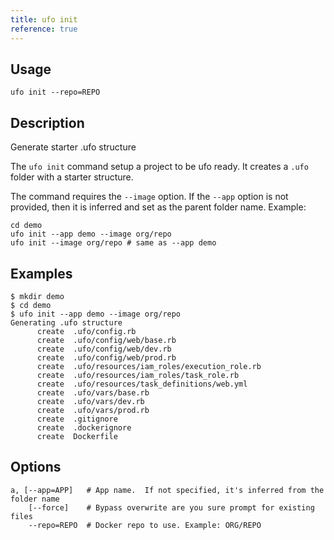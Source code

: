 ```yaml
---
title: ufo init
reference: true
---
```


## Usage

    ufo init --repo=REPO

## Description

Generate starter .ufo structure

The `ufo init` command setup a project to be ufo ready. It creates a `.ufo` folder with a starter structure.

The command requires the `--image` option.  If the `--app` option is not provided, then it is inferred and set as the parent folder name. Example:

    cd demo
    ufo init --app demo --image org/repo
    ufo init --image org/repo # same as --app demo

## Examples

    $ mkdir demo
    $ cd demo
    $ ufo init --app demo --image org/repo
    Generating .ufo structure
          create  .ufo/config.rb
          create  .ufo/config/web/base.rb
          create  .ufo/config/web/dev.rb
          create  .ufo/config/web/prod.rb
          create  .ufo/resources/iam_roles/execution_role.rb
          create  .ufo/resources/iam_roles/task_role.rb
          create  .ufo/resources/task_definitions/web.yml
          create  .ufo/vars/base.rb
          create  .ufo/vars/dev.rb
          create  .ufo/vars/prod.rb
          create  .gitignore
          create  .dockerignore
          create  Dockerfile


## Options

```
a, [--app=APP]   # App name.  If not specified, it's inferred from the folder name
    [--force]    # Bypass overwrite are you sure prompt for existing files
    --repo=REPO  # Docker repo to use. Example: ORG/REPO
```


